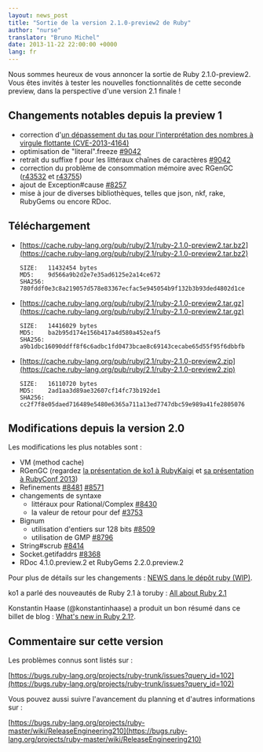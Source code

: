 ```yaml
---
layout: news_post
title: "Sortie de la version 2.1.0-preview2 de Ruby"
author: "nurse"
translator: "Bruno Michel"
date: 2013-11-22 22:00:00 +0000
lang: fr
---
```


Nous sommes heureux de vous annoncer la sortie de Ruby 2.1.0-preview2.
Vous êtes invités à tester les nouvelles fonctionnalités de cette seconde
preview, dans la perspective d'une version 2.1 finale !

## Changements notables depuis la preview 1

* correction d'[un dépassement du tas pour l'interprétation des nombres à virgule flottante (CVE-2013-4164)](https://www.ruby-lang.org/fr/news/2013/11/22/heap-overflow-in-floating-point-parsing-cve-2013-4164/)
* optimisation de "literal".freeze [#9042](https://bugs.ruby-lang.org/issues/9042)
* retrait du suffixe f pour les littéraux chaînes de caractères [#9042](https://bugs.ruby-lang.org/issues/9042)
* correction du problème de consommation mémoire avec RGenGC ([r43532](https://svn.ruby-lang.org/cgi-bin/viewvc.cgi?view=rev&revision=43532) et [r43755](https://svn.ruby-lang.org/cgi-bin/viewvc.cgi?view=rev&revision=43755))
* ajout de Exception#cause [#8257](https://bugs.ruby-lang.org/issues/8257)
* mise à jour de diverses bibliothèques, telles que json, nkf, rake, RubyGems ou encore RDoc.

## Téléchargement

* [https://cache.ruby-lang.org/pub/ruby/2.1/ruby-2.1.0-preview2.tar.bz2](https://cache.ruby-lang.org/pub/ruby/2.1/ruby-2.1.0-preview2.tar.bz2)

      SIZE:   11432454 bytes
      MD5:    9d566a9b2d2e7e35ad6125e2a14ce672
      SHA256: 780fddf0e3c8a219057d578e83367ecfac5e945054b9f132b3b93ded4802d1ce

* [https://cache.ruby-lang.org/pub/ruby/2.1/ruby-2.1.0-preview2.tar.gz](https://cache.ruby-lang.org/pub/ruby/2.1/ruby-2.1.0-preview2.tar.gz)

      SIZE:   14416029 bytes
      MD5:    ba2b95d174e156b417a4d580a452eaf5
      SHA256: a9b1dbc16090ddff8f6c6adbc1fd0473bcae8c69143cecabe65d55f95f6dbbfb

* [https://cache.ruby-lang.org/pub/ruby/2.1/ruby-2.1.0-preview2.zip](https://cache.ruby-lang.org/pub/ruby/2.1/ruby-2.1.0-preview2.zip)

      SIZE:   16110720 bytes
      MD5:    2ad1aa3d89ae32607cf14fc73b192de1
      SHA256: cc2f7f8e05daed716489e5480e6365a711a13ed7747dbc59e989a41fe2805076

## Modifications depuis la version 2.0

Les modifications les plus notables sont :

* VM (method cache)
* RGenGC (regardez [la présentation de ko1 à RubyKaigi](http://rubykaigi.org/2013/talk/S73) et [sa présentation à RubyConf 2013](http://www.atdot.net/~ko1/activities/rubyconf2013-ko1_pub.pdf))
* Refinements [#8481](https://bugs.ruby-lang.org/issues/8481) [#8571](https://bugs.ruby-lang.org/issues/8571)
* changements de syntaxe
  * littéraux pour Rational/Complex [#8430](https://bugs.ruby-lang.org/issues/8430)
  * la valeur de retour pour def [#3753](https://bugs.ruby-lang.org/issues/3753)
* Bignum
  * utilisation d'entiers sur 128 bits [#8509](https://bugs.ruby-lang.org/issues/8509)
  * utilisation de GMP [#8796](https://bugs.ruby-lang.org/issues/8796)
* String#scrub [#8414](https://bugs.ruby-lang.org/issues/8414)
* Socket.getifaddrs [#8368](https://bugs.ruby-lang.org/issues/8368)
* RDoc 4.1.0.preview.2 et RubyGems 2.2.0.preview.2

Pour plus de détails sur les changements :
[NEWS dans le dépôt ruby (WIP)](https://github.com/ruby/ruby/blob/v2_1_0_preview2/NEWS).

ko1 a parlé des nouveautés de Ruby 2.1 à toruby : [All about Ruby 2.1](http://www.atdot.net/~ko1/activities/toruby05-ko1.pdf)

Konstantin Haase (@konstantinhaase) a produit un bon résumé dans ce billet de blog : [What's new in Ruby 2.1?](http://rkh.im/ruby-2.1).

## Commentaire sur cette version

Les problèmes connus sont listés sur :

[https://bugs.ruby-lang.org/projects/ruby-trunk/issues?query_id=102](https://bugs.ruby-lang.org/projects/ruby-trunk/issues?query_id=102)

Vous pouvez aussi suivre l'avancement du planning et d'autres informations sur :

[https://bugs.ruby-lang.org/projects/ruby-master/wiki/ReleaseEngineering210](https://bugs.ruby-lang.org/projects/ruby-master/wiki/ReleaseEngineering210)
